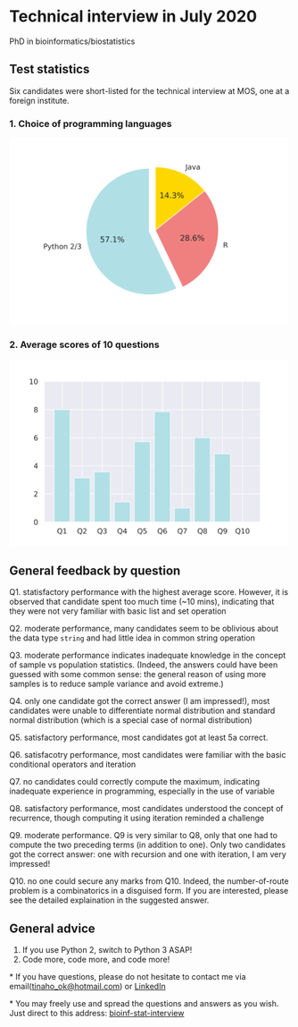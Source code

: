 # Technical interview in July 2020
PhD in bioinformatics/biostatistics


## Test statistics
Six candidates were short-listed for the technical interview at MOS, one at a foreign institute. 
### 1. Choice of programming languages
<img src="language.png" width="500">
  

### 2. Average scores of 10 questions
<img src="avg.png" width="500">

## General feedback by question
Q1. statisfactory performance with the highest average score. However, it is observed that candidate spent too much time (~10 mins), indicating that they were not very familiar with basic list and set operation

Q2. moderate performance, many candidates seem to be oblivious about the data type `string` and had little idea in common string operation

Q3. moderate performance indicates inadequate knowledge in the concept of sample vs population statistics. (Indeed, the answers could have been guessed with some common sense: the general reason of using more samples is to reduce sample variance and avoid extreme.)

Q4. only one candidate got the correct answer (I am impressed!), most candidates were unable to differentiate normal distribution and standard normal distribution (which is a special case of normal distribution)

Q5. satisfactory performance, most candidates got at least 5a correct.

Q6. satisfacotry performance, most candidates were familiar with the basic conditional operators and iteration

Q7. no candidates could correctly compute the maximum, indicating inadequate experience in programming, especially in the use of variable

Q8. satisfactory performance, most candidates understood the concept of recurrence, though computing it using iteration reminded a challenge

Q9. moderate performance. Q9 is very similar to Q8, only that one had to compute the two preceding terms (in addition to one). Only two candidates got the correct answer: one with recursion and one with iteration, I am very impressed!

Q10. no one could secure any marks from Q10. Indeed, the number-of-route problem is a combinatorics in a disguised form. If you are interested, please see the detailed explaination in the suggested answer.

## General advice
1. If you use Python 2, switch to Python 3 ASAP!
2. Code more, code more, and code more!

$*$ If you have questions, please do not hesitate to contact me via email(tinaho_ok@hotmail.com) or [LinkedIn](https://www.linkedin.com/in/tianlin-he-b8332b98/)

$*$ You may freely use and spread the questions and answers as you wish. Just direct to this address: [bioinf-stat-interview](https://github.com/tianlinhe/hannover)

